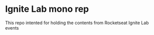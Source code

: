 # Ignite Lab mono rep

This repo intented for holding the contents from Rocketseat Ignite Lab events
